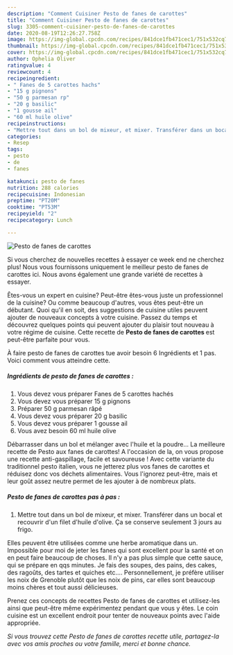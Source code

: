 ```yaml
---
description: "Comment Cuisiner Pesto de fanes de carottes"
title: "Comment Cuisiner Pesto de fanes de carottes"
slug: 3305-comment-cuisiner-pesto-de-fanes-de-carottes
date: 2020-08-19T12:26:27.758Z
image: https://img-global.cpcdn.com/recipes/841dce1fb471cec1/751x532cq70/pesto-de-fanes-de-carottes-photo-principale-de-la-recette.jpg
thumbnail: https://img-global.cpcdn.com/recipes/841dce1fb471cec1/751x532cq70/pesto-de-fanes-de-carottes-photo-principale-de-la-recette.jpg
cover: https://img-global.cpcdn.com/recipes/841dce1fb471cec1/751x532cq70/pesto-de-fanes-de-carottes-photo-principale-de-la-recette.jpg
author: Ophelia Oliver
ratingvalue: 4
reviewcount: 4
recipeingredient:
- " Fanes de 5 carottes hachs"
- "15 g pignons"
- "50 g parmesan rp"
- "20 g basilic"
- "1 gousse ail"
- "60 ml huile olive"
recipeinstructions:
- "Mettre tout dans un bol de mixeur, et mixer. Transférer dans un bocal et recouvrir d&#39;un filet d&#39;huile d&#39;olive. Ça se conserve seulement 3 jours au frigo."
categories:
- Resep
tags:
- pesto
- de
- fanes

katakunci: pesto de fanes 
nutrition: 288 calories
recipecuisine: Indonesian
preptime: "PT20M"
cooktime: "PT53M"
recipeyield: "2"
recipecategory: Lunch

---
```



![Pesto de fanes de carottes](https://img-global.cpcdn.com/recipes/841dce1fb471cec1/751x532cq70/pesto-de-fanes-de-carottes-photo-principale-de-la-recette.jpg)

Si vous cherchez de nouvelles recettes à essayer ce week end ne cherchez plus! Nous vous fournissons uniquement le meilleur pesto de fanes de carottes ici. Nous avons également une grande variété de recettes à essayer.

Êtes-vous un expert en cuisine? Peut-être êtes-vous juste un professionnel de la cuisine? Ou comme beaucoup d'autres, vous êtes peut-être un débutant. Quoi qu'il en soit, des suggestions de cuisine utiles peuvent ajouter de nouveaux concepts à votre cuisine. Passez du temps et découvrez quelques points qui peuvent ajouter du plaisir tout nouveau à votre régime de cuisine. Cette recette de <strong> Pesto de fanes de carottes </strong> est peut-être parfaite pour vous.

<!--inarticleads1-->

À faire pesto de fanes de carottes tue avoir besoin 6 Ingrédients et 1 pas. Voici comment vous atteindre cette.

##### Ingrédients de pesto de fanes de carottes :

1. Vous devez vous préparer  Fanes de 5 carottes hachés
1. Vous devez vous préparer 15 g pignons
1. Préparer 50 g parmesan râpé
1. Vous devez vous préparer 20 g basilic
1. Vous devez vous préparer 1 gousse ail
1. Vous avez besoin 60 ml huile olive


Débarrasser dans un bol et mélanger avec l&#39;huile et la poudre… La meilleure recette de Pesto aux fanes de carottes! A l&#39;occasion de la, on vous propose une recette anti-gaspillage, facile et savoureuse ! Avec cette variante du traditionnel pesto italien, vous ne jetterez plus vos fanes de carottes et réduisez donc vos déchets alimentaires. Vous l&#39;ignorez peut-être, mais et leur goût assez neutre permet de les ajouter à de nombreux plats. 

<!--inarticleads2-->

##### Pesto de fanes de carottes pas à pas :

1. Mettre tout dans un bol de mixeur, et mixer. Transférer dans un bocal et recouvrir d&#39;un filet d&#39;huile d&#39;olive. Ça se conserve seulement 3 jours au frigo.


Elles peuvent être utilisées comme une herbe aromatique dans un. Impossible pour moi de jeter les fanes qui sont excellent pour la santé et on en peut faire beaucoup de choses. Il n&#39;y a pas plus simple que cette sauce, qui se prépare en qqs minutes. Je fais des soupes, des pains, des cakes, des ragoûts, des tartes et quiches etc…. Personnellement, je préfère utiliser les noix de Grenoble plutôt que les noix de pins, car elles sont beaucoup moins chères et tout aussi délicieuses. 

<!--inarticleads1-->

<p>
Prenez ces concepts de recettes Pesto de fanes de carottes et utilisez-les ainsi que peut-être même expérimentez pendant que vous y êtes. Le coin cuisine est un excellent endroit pour tenter de nouveaux points avec l'aide appropriée.
</p>

<p>
<i>Si vous trouvez cette Pesto de fanes de carottes recette utile, partagez-la avec vos amis proches ou votre famille, merci et bonne chance.</i>
</p>
